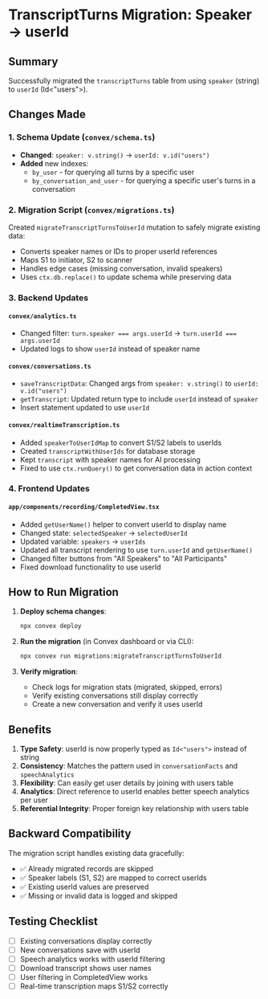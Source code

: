 # TranscriptTurns Migration: Speaker → userId

## Summary
Successfully migrated the `transcriptTurns` table from using `speaker` (string) to `userId` (Id<"users">).

## Changes Made

### 1. Schema Update (`convex/schema.ts`)
- **Changed**: `speaker: v.string()` → `userId: v.id("users")`
- **Added** new indexes:
  - `by_user` - for querying all turns by a specific user
  - `by_conversation_and_user` - for querying a specific user's turns in a conversation

### 2. Migration Script (`convex/migrations.ts`)
Created `migrateTranscriptTurnsToUserId` mutation to safely migrate existing data:
- Converts speaker names or IDs to proper userId references
- Maps S1 to initiator, S2 to scanner
- Handles edge cases (missing conversation, invalid speakers)
- Uses `ctx.db.replace()` to update schema while preserving data

### 3. Backend Updates

#### `convex/analytics.ts`
- Changed filter: `turn.speaker === args.userId` → `turn.userId === args.userId`
- Updated logs to show `userId` instead of speaker name

#### `convex/conversations.ts`
- `saveTranscriptData`: Changed args from `speaker: v.string()` to `userId: v.id("users")`
- `getTranscript`: Updated return type to include `userId` instead of `speaker`
- Insert statement updated to use `userId`

#### `convex/realtimeTranscription.ts`
- Added `speakerToUserIdMap` to convert S1/S2 labels to userIds
- Created `transcriptWithUserIds` for database storage
- Kept `transcript` with speaker names for AI processing
- Fixed to use `ctx.runQuery()` to get conversation data in action context

### 4. Frontend Updates

#### `app/components/recording/CompletedView.tsx`
- Added `getUserName()` helper to convert userId to display name
- Changed state: `selectedSpeaker` → `selectedUserId`
- Updated variable: `speakers` → `userIds`
- Updated all transcript rendering to use `turn.userId` and `getUserName()`
- Changed filter buttons from "All Speakers" to "All Participants"
- Fixed download functionality to use userId

## How to Run Migration

1. **Deploy schema changes**:
   ```bash
   npx convex deploy
   ```

2. **Run the migration** (in Convex dashboard or via CLI):
   ```bash
   npx convex run migrations:migrateTranscriptTurnsToUserId
   ```

3. **Verify migration**:
   - Check logs for migration stats (migrated, skipped, errors)
   - Verify existing conversations still display correctly
   - Create a new conversation and verify it uses userId

## Benefits

1. **Type Safety**: userId is now properly typed as `Id<"users">` instead of string
2. **Consistency**: Matches the pattern used in `conversationFacts` and `speechAnalytics`
3. **Flexibility**: Can easily get user details by joining with users table
4. **Analytics**: Direct reference to userId enables better speech analytics per user
5. **Referential Integrity**: Proper foreign key relationship with users table

## Backward Compatibility

The migration script handles existing data gracefully:
- ✅ Already migrated records are skipped
- ✅ Speaker labels (S1, S2) are mapped to correct userIds
- ✅ Existing userId values are preserved
- ✅ Missing or invalid data is logged and skipped

## Testing Checklist

- [ ] Existing conversations display correctly
- [ ] New conversations save with userId
- [ ] Speech analytics works with userId filtering
- [ ] Download transcript shows user names
- [ ] User filtering in CompletedView works
- [ ] Real-time transcription maps S1/S2 correctly
